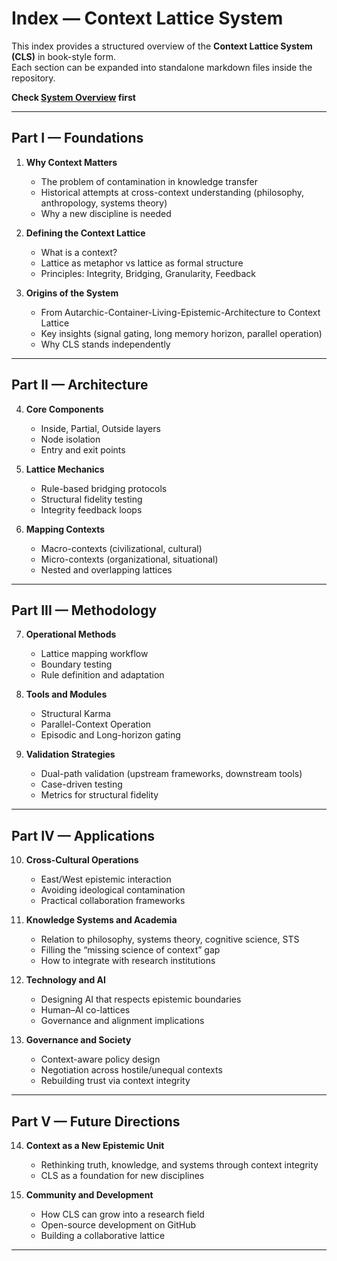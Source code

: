 # Index — Context Lattice System

This index provides a structured overview of the **Context Lattice System (CLS)** in book-style form.  
Each section can be expanded into standalone markdown files inside the repository.

**Check [System Overview](00_System%20Overview.md) first**

---

## Part I — Foundations
1. **Why Context Matters**  
   - The problem of contamination in knowledge transfer  
   - Historical attempts at cross-context understanding (philosophy, anthropology, systems theory)  
   - Why a new discipline is needed  

2. **Defining the Context Lattice**  
   - What is a context?  
   - Lattice as metaphor vs lattice as formal structure  
   - Principles: Integrity, Bridging, Granularity, Feedback  

3. **Origins of the System**  
   - From Autarchic-Container-Living-Epistemic-Architecture to Context Lattice  
   - Key insights (signal gating, long memory horizon, parallel operation)  
   - Why CLS stands independently  

---

## Part II — Architecture
4. **Core Components**  
   - Inside, Partial, Outside layers  
   - Node isolation  
   - Entry and exit points  

5. **Lattice Mechanics**  
   - Rule-based bridging protocols  
   - Structural fidelity testing  
   - Integrity feedback loops  

6. **Mapping Contexts**  
   - Macro-contexts (civilizational, cultural)  
   - Micro-contexts (organizational, situational)  
   - Nested and overlapping lattices  

---

## Part III — Methodology
7. **Operational Methods**  
   - Lattice mapping workflow  
   - Boundary testing  
   - Rule definition and adaptation  

8. **Tools and Modules**  
   - Structural Karma  
   - Parallel-Context Operation  
   - Episodic and Long-horizon gating  

9. **Validation Strategies**  
   - Dual-path validation (upstream frameworks, downstream tools)  
   - Case-driven testing  
   - Metrics for structural fidelity  

---

## Part IV — Applications
10. **Cross-Cultural Operations**  
    - East/West epistemic interaction  
    - Avoiding ideological contamination  
    - Practical collaboration frameworks  

11. **Knowledge Systems and Academia**  
    - Relation to philosophy, systems theory, cognitive science, STS  
    - Filling the “missing science of context” gap  
    - How to integrate with research institutions  

12. **Technology and AI**  
    - Designing AI that respects epistemic boundaries  
    - Human–AI co-lattices  
    - Governance and alignment implications  

13. **Governance and Society**  
    - Context-aware policy design  
    - Negotiation across hostile/unequal contexts  
    - Rebuilding trust via context integrity  

---

## Part V — Future Directions
14. **Context as a New Epistemic Unit**  
    - Rethinking truth, knowledge, and systems through context integrity  
    - CLS as a foundation for new disciplines  

15. **Community and Development**  
    - How CLS can grow into a research field  
    - Open-source development on GitHub  
    - Building a collaborative lattice  

---
